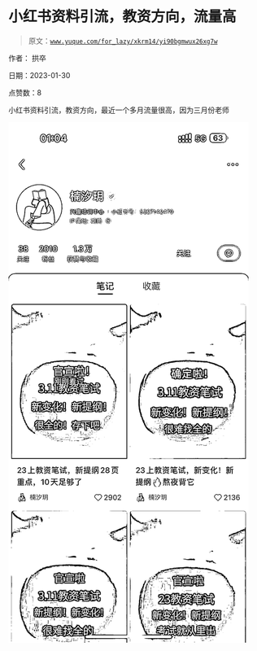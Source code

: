 # 小红书资料引流，教资方向，流量高

> 原文：[`www.yuque.com/for_lazy/xkrm14/yi90bgmwux26xg7w`](https://www.yuque.com/for_lazy/xkrm14/yi90bgmwux26xg7w)



作者： 拱卒 

日期：2023-01-30 

点赞数：8 

小红书资料引流，教资方向，最近一个多月流量很高，因为三月份老师 

![](img/5195d0e00ce59bfcb47e166651f54c11.png) 

